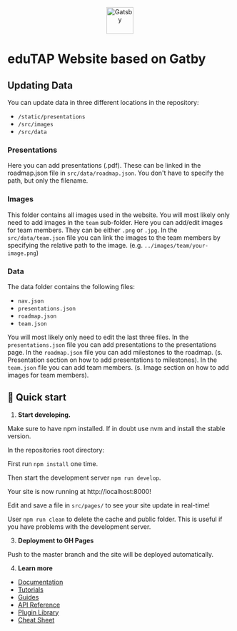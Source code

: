 <p align="center">
  <a href="https://www.gatsbyjs.com/?utm_source=starter&utm_medium=readme&utm_campaign=minimal-starter">
    <img alt="Gatsby" src="https://www.gatsbyjs.com/Gatsby-Monogram.svg" width="60" />
  </a>
</p>

# eduTAP Website based on Gatby

## Updating Data

You can update data in three different locations in the repository:

- `/static/presentations`
- `/src/images`
- `/src/data`

### Presentations

Here you can add presentations (.pdf).
These can be linked in the roadmap.json file in `src/data/roadmap.json`.
You don't have to specify the path, but only the filename.

### Images

This folder contains all images used in the website.
You will most likely only need to add images in the `team` sub-folder.
Here you can add/edit images for team members. They can be either `.png` or `.jpg`.
In the `src/data/team.json` file you can link the images to the team members by specifying the relative path to the
image.
(e.g. `../images/team/your-image.png`)

### Data

The data folder contains the following files:

- `nav.json`
- `presentations.json`
- `roadmap.json`
- `team.json`

You will most likely only need to edit the last three files.
In the `presentations.json` file you can add presentations to the presentations page.
In the `roadmap.json` file you can add milestones to the roadmap.
(s. Presentation section on how to add presentations to milestones). 
In the `team.json` file you can add team members.
(s. Image section on how to add images for team members).


## 🚀 Quick start

1. **Start developing.**

Make sure to have npm installed.
If in doubt use nvm and install the stable version.

In the repositories root directory:

First run `npm install` one time.

Then start the development server `npm run develop`.

Your site is now running at http://localhost:8000!

Edit and save a file in `src/pages/` to see your site update in real-time!

User `npm run clean` to delete the cache and public folder. This is useful if you have problems with the development
server.

3. **Deployment to GH Pages**

Push to the master branch and the site will be deployed automatically.

4. **Learn more**

- [Documentation](https://www.gatsbyjs.com/docs/?utm_source=starter&utm_medium=readme&utm_campaign=minimal-starter)
- [Tutorials](https://www.gatsbyjs.com/docs/tutorial/?utm_source=starter&utm_medium=readme&utm_campaign=minimal-starter)
- [Guides](https://www.gatsbyjs.com/docs/how-to/?utm_source=starter&utm_medium=readme&utm_campaign=minimal-starter)
- [API Reference](https://www.gatsbyjs.com/docs/api-reference/?utm_source=starter&utm_medium=readme&utm_campaign=minimal-starter)
- [Plugin Library](https://www.gatsbyjs.com/plugins?utm_source=starter&utm_medium=readme&utm_campaign=minimal-starter)
- [Cheat Sheet](https://www.gatsbyjs.com/docs/cheat-sheet/?utm_source=starter&utm_medium=readme&utm_campaign=minimal-starter)
